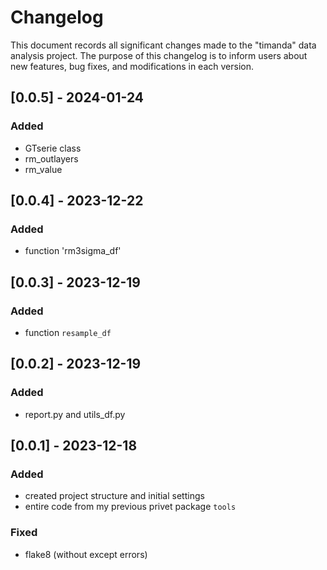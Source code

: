 # Changelog

This document records all significant changes made to the "timanda" data analysis project. The purpose of this changelog is to inform users about new features, bug fixes, and modifications in each version.

## [0.0.5] - 2024-01-24
### Added
- GTserie class
- rm_outlayers
- rm_value

## [0.0.4] - 2023-12-22
### Added
- function 'rm3sigma_df'

## [0.0.3] - 2023-12-19
### Added
- function `resample_df`

## [0.0.2] - 2023-12-19
### Added
- report.py and utils_df.py

## [0.0.1] - 2023-12-18
### Added
- created project structure and initial settings
- entire code from my previous privet package `tools`

### Fixed
- flake8 (without except errors)
